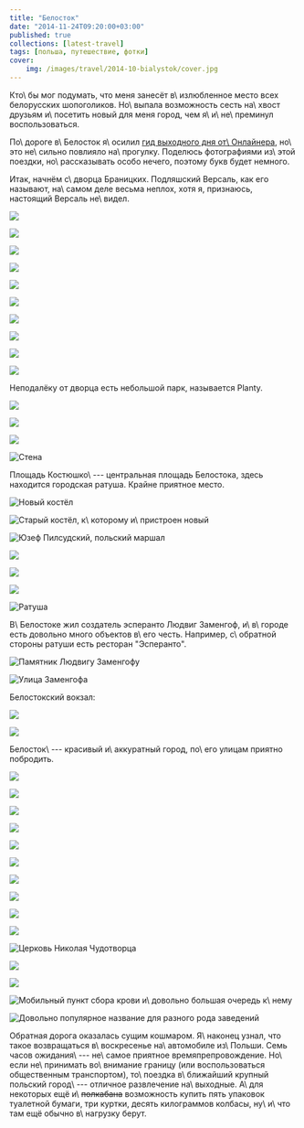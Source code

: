 ```yaml
---
title: "Белосток"
date: "2014-11-24T09:20:00+03:00"
published: true
collections: [latest-travel]
tags: [польша, путешествие, фотки]
cover:
    img: /images/travel/2014-10-bialystok/cover.jpg
---
```


Кто\ бы мог подумать, что меня занесёт в\ излюбленное место всех белорусских шопоголиков. Но\ выпала возможность сесть
на\ хвост друзьям и\ посетить новый для меня город, чем я\ и\ не\ преминул воспользоваться.

По\ дороге в\ Белосток я\ осилил [гид выходного дня от\ Онлайнера][onliner], но\ это не\ сильно повлияло на\ прогулку.
Поделюсь фотографиями из\ этой поездки, но\ рассказывать особо нечего, поэтому букв будет немного.

<!--more-->

Итак, начнём с\ дворца Браницких. Подляшский Версаль, как его называют, на\ самом деле весьма неплох, хотя я, признаюсь,
настоящий Версаль не\ видел.

![](/images/travel/2014-10-bialystok/palac-1.jpg)

![](/images/travel/2014-10-bialystok/palac-2.jpg)

![](/images/travel/2014-10-bialystok/palac-3.jpg)

![](/images/travel/2014-10-bialystok/palac-4.jpg)

![](/images/travel/2014-10-bialystok/palac-5.jpg)

![](/images/travel/2014-10-bialystok/palac-6.jpg)

![](/images/travel/2014-10-bialystok/palac-7.jpg)

![](/images/travel/2014-10-bialystok/palac-8.jpg)

![](/images/travel/2014-10-bialystok/palac-9.jpg)

![](/images/travel/2014-10-bialystok/palac-10.jpg)

Неподалёку от дворца есть небольшой парк, называется Planty.

![](/images/travel/2014-10-bialystok/park-1.jpg)

![](/images/travel/2014-10-bialystok/park-2.jpg)

![](/images/travel/2014-10-bialystok/park-3.jpg)

![Стена](/images/travel/2014-10-bialystok/park-4.jpg "Стена")

Площадь Костюшко\ --- центральная площадь Белостока, здесь находится городская ратуша. Крайне приятное место.

![Новый костёл](/images/travel/2014-10-bialystok/central-square-1.jpg "Новый костёл")

![Старый костёл, к\ которому и\ пристроен новый](/images/travel/2014-10-bialystok/central-square-2.jpg "Старый костёл, к которому и пристроен новый")

![Юзеф Пилсудский, польский маршал](/images/travel/2014-10-bialystok/central-square-3.jpg "Юзеф Пилсудский, польский маршал")

![](/images/travel/2014-10-bialystok/central-square-4.jpg)

![](/images/travel/2014-10-bialystok/central-square-5.jpg)

![](/images/travel/2014-10-bialystok/central-square-6.jpg)

![Ратуша](/images/travel/2014-10-bialystok/central-square-townhall.jpg "Ратуша")

В\ Белостоке жил создатель эсперанто Людвиг Заменгоф, и\ в\ городе есть довольно много объектов в\ его честь. Например,
с\ обратной стороны ратуши есть ресторан "Эсперанто".

![Памятник Людвигу Заменгофу](/images/travel/2014-10-bialystok/zamenhof-1.jpg "Памятник Людвигу Заменгофу")

![Улица Заменгофа](/images/travel/2014-10-bialystok/zamenhof-2.jpg "Улица Заменгофа")

Белостокский вокзал:

![](/images/travel/2014-10-bialystok/railway-station-1.jpg)

![](/images/travel/2014-10-bialystok/railway-station-2.jpg)

Белосток\ --- красивый и\ аккуратный город, по\ его улицам приятно побродить.

![](/images/travel/2014-10-bialystok/streets-1.jpg)

![](/images/travel/2014-10-bialystok/streets-2.jpg)

![](/images/travel/2014-10-bialystok/streets-3.jpg)

![](/images/travel/2014-10-bialystok/streets-4.jpg)

![](/images/travel/2014-10-bialystok/streets-5.jpg)

![](/images/travel/2014-10-bialystok/streets-6.jpg)

![](/images/travel/2014-10-bialystok/streets-7.jpg)

![](/images/travel/2014-10-bialystok/streets-8.jpg)

![](/images/travel/2014-10-bialystok/streets-9.jpg)

![](/images/travel/2014-10-bialystok/streets-10.jpg)

![Церковь Николая Чудотворца](/images/travel/2014-10-bialystok/church-of-nikolaj-chudotvorec.jpg)

![](/images/travel/2014-10-bialystok/streets-11.jpg)

![](/images/travel/2014-10-bialystok/streets-12.jpg)

![Мобильный пункт сбора крови и\ довольно большая очередь к\ нему](/images/travel/2014-10-bialystok/streets-13.jpg "Мобильный пункт сбора крови и довольно большая очередь к нему")

![Довольно популярное название для разного рода заведений](/images/travel/2014-10-bialystok/streets-14.jpg "Довольно популярное название для разного рода заведений")

Обратная дорога оказалась сущим кошмаром. Я\ наконец узнал, что такое возвращаться в\ воскресенье на\ автомобиле
из\ Польши. Семь часов ожидания\ --- не\ самое приятное времяпрепровождение. Но\ если не\ принимать во\ внимание границу
(или воспользоваться общественным транспортом), то\ поездка в\ ближайший крупный польский город\ --- отличное
развлечение на\ выходные. А\ для некоторых ещё и\ ~~полкабана~~ возможность купить пять упаковок туалетной бумаги, три
куртки, десять килограммов колбасы, ну\ и\ что там ещё обычно в\ нагрузку берут.

[onliner]: http://realt.onliner.by/2013/10/21/bialystok

